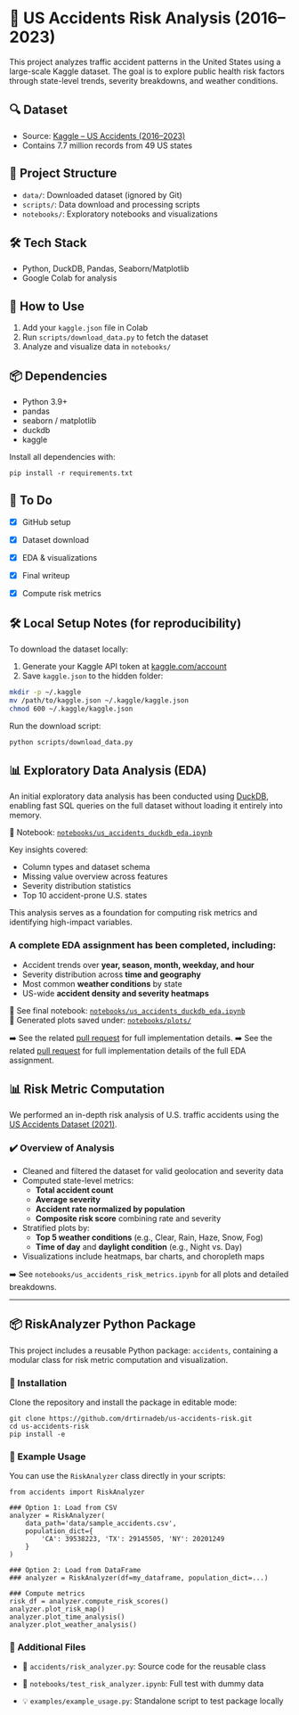 # 🚗 US Accidents Risk Analysis (2016–2023)

This project analyzes traffic accident patterns in the United States using a large-scale Kaggle dataset. The goal is to explore public health risk factors through state-level trends, severity breakdowns, and weather conditions.

## 🔍 Dataset
- Source: [Kaggle – US Accidents (2016–2023)](https://www.kaggle.com/datasets/sobhanmoosavi/us-accidents)
- Contains 7.7 million records from 49 US states

## 📁 Project Structure
- `data/`: Downloaded dataset (ignored by Git)
- `scripts/`: Data download and processing scripts
- `notebooks/`: Exploratory notebooks and visualizations

## 🛠 Tech Stack
- Python, DuckDB, Pandas, Seaborn/Matplotlib
- Google Colab for analysis

## 🚀 How to Use
1. Add your `kaggle.json` file in Colab
2. Run `scripts/download_data.py` to fetch the dataset
3. Analyze and visualize data in `notebooks/`

## 📦 Dependencies

- Python 3.9+
- pandas
- seaborn / matplotlib
- duckdb
- kaggle

Install all dependencies with:

`pip install -r requirements.txt`

## 📌 To Do
- [x] GitHub setup
- [x] Dataset download
- [x] EDA & visualizations
- [x] Final writeup
- [x] Compute risk metrics


## 🛠 Local Setup Notes (for reproducibility)

To download the dataset locally:

1. Generate your Kaggle API token at [kaggle.com/account](https://www.kaggle.com/account)
2. Save `kaggle.json` to the hidden folder:

```bash
mkdir -p ~/.kaggle
mv /path/to/kaggle.json ~/.kaggle/kaggle.json
chmod 600 ~/.kaggle/kaggle.json
```
Run the download script:

`python scripts/download_data.py`


## 📊 Exploratory Data Analysis (EDA)

An initial exploratory data analysis has been conducted using [DuckDB](https://duckdb.org/), enabling fast SQL queries on the full dataset without loading it entirely into memory.

📁 Notebook: [`notebooks/us_accidents_duckdb_eda.ipynb`](notebooks/us_accidents_duckdb_eda.ipynb)

Key insights covered:
- Column types and dataset schema
- Missing value overview across features
- Severity distribution statistics
- Top 10 accident-prone U.S. states

This analysis serves as a foundation for computing risk metrics and identifying high-impact variables.

### A complete EDA assignment has been completed, including:

- Accident trends over **year, season, month, weekday, and hour**
- Severity distribution across **time and geography**
- Most common **weather conditions** by state
- US-wide **accident density and severity heatmaps**

📁 See final notebook: [`notebooks/us_accidents_duckdb_eda.ipynb`](notebooks/us_accidents_duckdb_eda.ipynb)  
📁 Generated plots saved under: [`notebooks/plots/`](notebooks/plots/)


➡️ See the related [pull request](https://github.com/drtirnadeb/us-accidents-risk/pull/1) for full implementation details. 
➡️ See the related [pull request](https://github.com/drtirnadeb/us-accidents-risk/pull/2) for full implementation details of the full EDA assignment.


## 📊 Risk Metric Computation

We performed an in-depth risk analysis of U.S. traffic accidents using the [US Accidents Dataset (2021)](https://www.kaggle.com/datasets/sobhanmoosavi/us-accidents).

### ✔️ Overview of Analysis

- Cleaned and filtered the dataset for valid geolocation and severity data
- Computed state-level metrics:
  - **Total accident count**
  - **Average severity**
  - **Accident rate normalized by population**
  - **Composite risk score** combining rate and severity
- Stratified plots by:
  - **Top 5 weather conditions** (e.g., Clear, Rain, Haze, Snow, Fog)
  - **Time of day** and **daylight condition** (e.g., Night vs. Day)
- Visualizations include heatmaps, bar charts, and choropleth maps

➡️ See `notebooks/us_accidents_risk_metrics.ipynb` for all plots and detailed breakdowns.


---

## 📦 RiskAnalyzer Python Package

This project includes a reusable Python package: `accidents`, containing a modular class for risk metric computation and visualization.

### 🔧 Installation

Clone the repository and install the package in editable mode:

```
git clone https://github.com/drtirnadeb/us-accidents-risk.git
cd us-accidents-risk
pip install -e
```

### 🚀 Example Usage

You can use the `RiskAnalyzer` class directly in your scripts:

```
from accidents import RiskAnalyzer

### Option 1: Load from CSV
analyzer = RiskAnalyzer(
    data_path='data/sample_accidents.csv',
    population_dict={
        'CA': 39538223, 'TX': 29145505, 'NY': 20201249
    }
)

### Option 2: Load from DataFrame
### analyzer = RiskAnalyzer(df=my_dataframe, population_dict=...)

### Compute metrics
risk_df = analyzer.compute_risk_scores()
analyzer.plot_risk_map()
analyzer.plot_time_analysis()
analyzer.plot_weather_analysis()
```

### 📁 Additional Files

* 📄 `accidents/risk_analyzer.py`: Source code for the reusable class

* 🧪 `notebooks/test_risk_analyzer.ipynb`: Full test with dummy data

* 💡 `examples/example_usage.py`: Standalone script to test package locally


